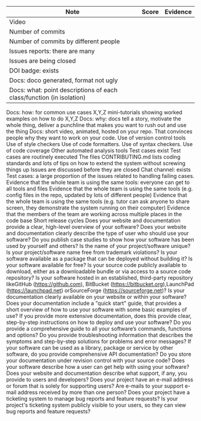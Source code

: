 | Note     | Score    |Evidence        |
| -------- | -------- | -------- |
| Video | |  |
|Number of commits|
|Number of commits by different people|
|Issues reports: there are many|
|Issues are being closed|
|DOI badge: exists|
|Docs: doco generated, format not ugly|
|Docs: what: point descriptions of each class/function (in isolation)|
Docs: how: for common use cases X,Y,Z mini-tutorials showing worked examples on how to do X,Y,Z
Docs: why: docs tell a story, motivate the whole thing, deliver a punchline that makes you want to rush out and use the thing
Docs: short video, animated, hosted on your repo. That convinces people why they want to work on your code.
Use of version control tools
Use of style checkers
Use of code formatters.
Use of syntax checkers.
Use of code coverage
Other automated analysis tools
Test cases exist
Test cases are routinely executed
The files CONTRIBUTING.md lists coding standards and lots of tips on how to extend the system without screwing things up
Issues are discussed before they are closed
Chat channel: exists
Test cases: a large proportion of the issues related to handling failing cases.
Evidence that the whole team is using the same tools: everyone can get to all tools and files
Evidence that the whole team is using the same tools (e.g. config files in the repo, updated by lots of different people)
Evidence that the whole team is using the same tools (e.g. tutor can ask anyone to share screen, they demonstrate the system running on their computer)
Evidence that the members of the team are working across multiple places in the code base
Short release cycles
Does your website and documentation provide a clear, high-level overview of your software?
Does your website and documentation clearly describe the type of user who should use your software?
Do you publish case studies to show how your software has been used by yourself and others?
Is the name of your project/software unique?
Is your project/software name free from trademark violations?
Is your software available as a package that can be deployed without building it?
Is your software available for free?
Is your source code publicly available to download, either as a downloadable bundle or via access to a source code repository?
Is your software hosted in an established, third-party repository likeGitHub (https://github.com), BitBucket (https://bitbucket.org),LaunchPad (https://launchpad.net) orSourceForge (https://sourceforge.net)?
Is your documentation clearly available on your website or within your software?
Does your documentation include a "quick start" guide, that provides a short overview of how to use your software with some basic examples of use?
If you provide more extensive documentation, does this provide clear, step-by-step instructions on how to deploy and use your software?
Do you provide a comprehensive guide to all your software’s commands, functions and options?
Do you provide troubleshooting information that describes the symptoms and step-by-step solutions for problems and error messages?
If your software can be used as a library, package or service by other software, do you provide comprehensive API documentation?
Do you store your documentation under revision control with your source code?
Does your software describe how a user can get help with using your software?
Does your website and documentation describe what support, if any, you provide to users and developers?
Does your project have an e-mail address or forum that is solely for supporting users?
Are e-mails to your support e-mail address received by more than one person?
Does your project have a ticketing system to manage bug reports and feature requests?
Is your project's ticketing system publicly visible to your users, so they can view bug reports and feature requests?
